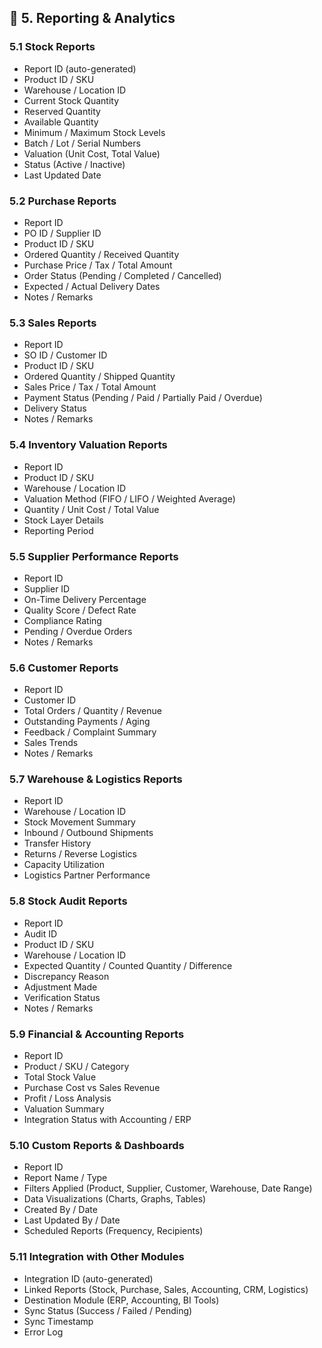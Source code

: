 ## 🔹 5. Reporting & Analytics

### 5.1 Stock Reports
- Report ID (auto-generated)
- Product ID / SKU
- Warehouse / Location ID
- Current Stock Quantity
- Reserved Quantity
- Available Quantity
- Minimum / Maximum Stock Levels
- Batch / Lot / Serial Numbers
- Valuation (Unit Cost, Total Value)
- Status (Active / Inactive)
- Last Updated Date

### 5.2 Purchase Reports
- Report ID
- PO ID / Supplier ID
- Product ID / SKU
- Ordered Quantity / Received Quantity
- Purchase Price / Tax / Total Amount
- Order Status (Pending / Completed / Cancelled)
- Expected / Actual Delivery Dates
- Notes / Remarks

### 5.3 Sales Reports
- Report ID
- SO ID / Customer ID
- Product ID / SKU
- Ordered Quantity / Shipped Quantity
- Sales Price / Tax / Total Amount
- Payment Status (Pending / Paid / Partially Paid / Overdue)
- Delivery Status
- Notes / Remarks

### 5.4 Inventory Valuation Reports
- Report ID
- Product ID / SKU
- Warehouse / Location ID
- Valuation Method (FIFO / LIFO / Weighted Average)
- Quantity / Unit Cost / Total Value
- Stock Layer Details
- Reporting Period

### 5.5 Supplier Performance Reports
- Report ID
- Supplier ID
- On-Time Delivery Percentage
- Quality Score / Defect Rate
- Compliance Rating
- Pending / Overdue Orders
- Notes / Remarks

### 5.6 Customer Reports
- Report ID
- Customer ID
- Total Orders / Quantity / Revenue
- Outstanding Payments / Aging
- Feedback / Complaint Summary
- Sales Trends
- Notes / Remarks

### 5.7 Warehouse & Logistics Reports
- Report ID
- Warehouse / Location ID
- Stock Movement Summary
- Inbound / Outbound Shipments
- Transfer History
- Returns / Reverse Logistics
- Capacity Utilization
- Logistics Partner Performance

### 5.8 Stock Audit Reports
- Report ID
- Audit ID
- Product ID / SKU
- Warehouse / Location ID
- Expected Quantity / Counted Quantity / Difference
- Discrepancy Reason
- Adjustment Made
- Verification Status
- Notes / Remarks

### 5.9 Financial & Accounting Reports
- Report ID
- Product / SKU / Category
- Total Stock Value
- Purchase Cost vs Sales Revenue
- Profit / Loss Analysis
- Valuation Summary
- Integration Status with Accounting / ERP

### 5.10 Custom Reports & Dashboards
- Report ID
- Report Name / Type
- Filters Applied (Product, Supplier, Customer, Warehouse, Date Range)
- Data Visualizations (Charts, Graphs, Tables)
- Created By / Date
- Last Updated By / Date
- Scheduled Reports (Frequency, Recipients)

### 5.11 Integration with Other Modules
- Integration ID (auto-generated)
- Linked Reports (Stock, Purchase, Sales, Accounting, CRM, Logistics)
- Destination Module (ERP, Accounting, BI Tools)
- Sync Status (Success / Failed / Pending)
- Sync Timestamp
- Error Log

